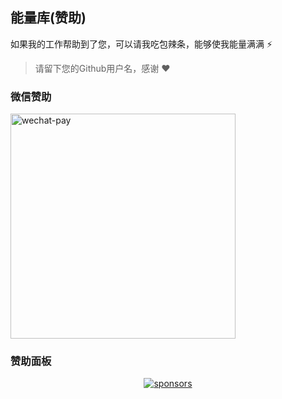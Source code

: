 ## 能量库(赞助) 

如果我的工作帮助到了您，可以请我吃包辣条，能够使我能量满满 ⚡

> 请留下您的Github用户名，感谢 ❤

### 微信赞助

<img src="https://cdn.jsdelivr.net/gh/Vanisper/sponsors@main/assets/wechat-pay.png" alt="wechat-pay" width="360" />

### 赞助面板

<p align="center">
  <a href="https://github.com/Vanisper/sponsors">
    <img alt="sponsors" src="https://cdn.jsdelivr.net/gh/Vanisper/Vanisper@main/sponsors.svg"/>
  </a>
</p>